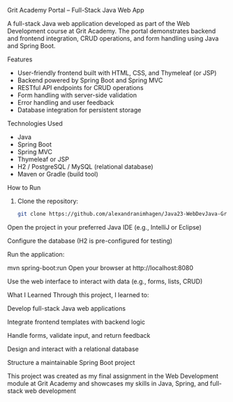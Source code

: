 Grit Academy Portal – Full-Stack Java Web App

A full-stack Java web application developed as part of the Web Development course at Grit Academy. The portal demonstrates backend and frontend integration, CRUD operations, and form handling using Java and Spring Boot.

Features

- User-friendly frontend built with HTML, CSS, and Thymeleaf (or JSP)
- Backend powered by Spring Boot and Spring MVC
- RESTful API endpoints for CRUD operations
- Form handling with server-side validation
- Error handling and user feedback
- Database integration for persistent storage

Technologies Used

- Java  
- Spring Boot  
- Spring MVC  
- Thymeleaf or JSP  
- H2 / PostgreSQL / MySQL (relational database)  
- Maven or Gradle (build tool)

How to Run

1. Clone the repository:
   ```bash
   git clone https://github.com/alexandranimhagen/Java23-WebDevJava-GritAcademyPortal-alexandra-nimhagen.git
Open the project in your preferred Java IDE (e.g., IntelliJ or Eclipse)

Configure the database (H2 is pre-configured for testing)

Run the application:

mvn spring-boot:run
Open your browser at http://localhost:8080

Use the web interface to interact with data (e.g., forms, lists, CRUD)

What I Learned
Through this project, I learned to:

Develop full-stack Java web applications

Integrate frontend templates with backend logic

Handle forms, validate input, and return feedback

Design and interact with a relational database

Structure a maintainable Spring Boot project

This project was created as my final assignment in the Web Development module at Grit Academy and showcases my skills in Java, Spring, and full-stack web development
